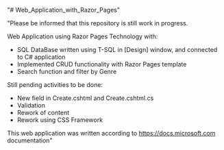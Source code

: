 "# Web_Application_with_Razor_Pages" 

"Please be informed that this repository is still work in progress.

Web Application using Razor Pages Technology with:
- SQL DataBase written using T-SQL in [Design] window, and connected to C# application
- Implemented CRUD functionality with Razor Pages template
- Search function and filter by Genre


Still pending activities to be done:
- New field in Create.cshtml and Create.cshtml.cs
- Validation
- Rework of content
- Rework using CSS Framework


This web application was written according to https://docs.microsoft.com documentation"